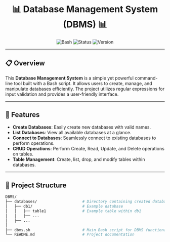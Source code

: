 <h1 align="center">📊 Database Management System (DBMS) 📊</h1>

<p align="center">
  <img src="https://img.shields.io/badge/Language-Bash-blue?style=flat&logo=gnu-bash&logoColor=white" alt="Bash">
  <img src="https://img.shields.io/badge/Status-Development-yellowgreen?style=flat" alt="Status">
  <img src="https://img.shields.io/badge/Version-1.0-blue?style=flat" alt="Version">
</p>

---

## 📋 Overview

This **Database Management System** is a simple yet powerful command-line tool built with a Bash script. It allows users to create, manage, and manipulate databases efficiently. The project utilizes regular expressions for input validation and provides a user-friendly interface.

---

## 🚀 Features

- **Create Databases**: Easily create new databases with valid names.
- **List Databases**: View all available databases at a glance.
- **Connect to Databases**: Seamlessly connect to existing databases to perform operations.
- **CRUD Operations**: Perform Create, Read, Update, and Delete operations on tables.
- **Table Management**: Create, list, drop, and modify tables within databases.

---

## 📂 Project Structure

```bash
DBMS/
├── databases/                    # Directory containing created databases
│   ├── db1/                      # Example database
│   │   ├── table1                # Example table within db1
│   │   ├── ...
│   ├── ...
│
├── dbms.sh                       # Main Bash script for DBMS functionality
└── README.md                     # Project documentation
